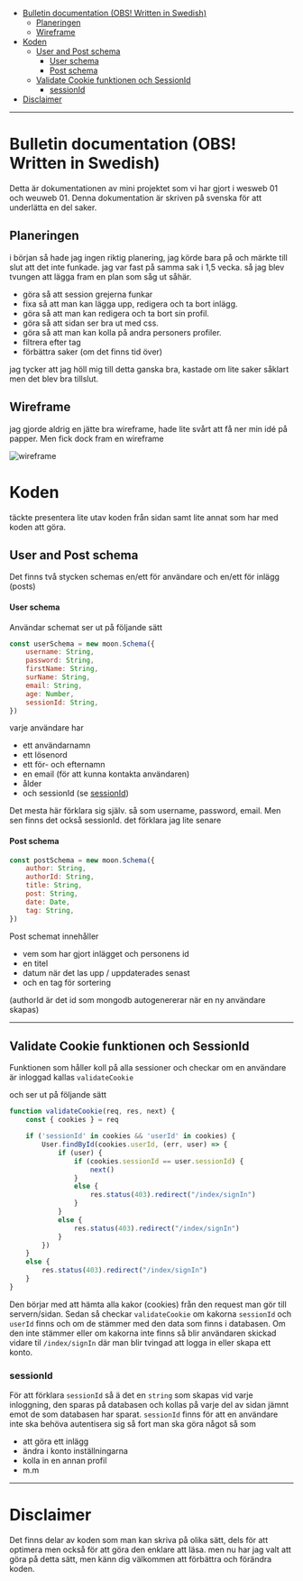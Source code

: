 
- [Bulletin documentation (OBS! Written in Swedish)](#bulletin-documentation-obs-written-in-swedish)
  - [Planeringen](#planeringen)
  - [Wireframe](#wireframe)
- [Koden](#koden)
  - [User and Post schema](#user-and-post-schema)
      - [User schema](#user-schema)
      - [Post schema](#post-schema)
  - [Validate Cookie funktionen och SessionId](#validate-cookie-funktionen-och-sessionid)
    - [sessionId](#sessionid)
- [Disclaimer](#disclaimer)


---

# Bulletin documentation (OBS! Written in Swedish)
Detta är dokumentationen av mini projektet som vi har gjort i wesweb 01 och weuweb 01.
Denna dokumentation är skriven på svenska för att underlätta en del saker.

## Planeringen
i början så hade jag ingen riktig planering, jag körde bara på och märkte till slut att det inte funkade. jag var fast på samma sak i 1,5 vecka.
så jag blev tvungen att lägga fram en plan som såg ut såhär.

- göra så att session grejerna funkar
- fixa så att man kan lägga upp, redigera och ta bort inlägg.
- göra så att man kan redigera och ta bort sin profil.
- göra så att sidan ser bra ut med css.
- göra så att man kan kolla på andra personers profiler.
- filtrera efter tag
- förbättra saker (om det finns tid över)

jag tycker att jag höll mig till detta ganska bra, kastade om lite saker såklart men det blev bra tillslut. 

## Wireframe
jag gjorde aldrig en jätte bra wireframe, hade lite svårt att få ner min idé på papper. Men fick dock fram en wireframe 

![wireframe](https://lh6.googleusercontent.com/H9x2lOAZsGdLKzkpcGd3zUwPGAVGb3gG_c_53OoAVTzgmqw9QpqezBk9LVHgdAeOAiXK8dLN64ZJ-RvZbkKRZ1RKjFtIgf6LpUR9-ZBJT9zBylzs8B_zp6yaWqFoUb24hDKoGr9v)
# Koden
täckte presentera lite utav koden från sidan samt lite annat som har med koden att göra. 

## User and Post schema
Det finns två stycken schemas en/ett för användare och en/ett för inlägg (posts)


####  User schema
Användar schemat ser ut på följande sätt

```javascript
const userSchema = new moon.Schema({
    username: String,
    password: String,
    firstName: String,
    surName: String,
    email: String,
    age: Number,
    sessionId: String,
})
```
varje användare har
- ett användarnamn
- ett lösenord
- ett för- och efternamn
- en email (för att kunna kontakta användaren)
- ålder
- och sessionId (se [sessionId](#sessionid))

Det mesta här förklara sig själv. så som username, password, email.
Men sen finns det också sessionId. det förklara jag lite senare

#### Post schema
```javascript
const postSchema = new moon.Schema({
    author: String,
    authorId: String,
    title: String,
    post: String,
    date: Date,
    tag: String,
})
```
Post schemat innehåller
- vem som har gjort inlägget och personens id
- en titel
- datum när det las upp / uppdaterades senast
- och en tag för sortering

(authorId är det id som mongodb autogenererar när en ny användare skapas)

---

## Validate Cookie funktionen och SessionId
Funktionen som håller koll på alla sessioner och checkar om en användare är inloggad kallas
`validateCookie`

och ser ut på följande sätt

```javascript
function validateCookie(req, res, next) {
    const { cookies } = req

    if ('sessionId' in cookies && 'userId' in cookies) {
        User.findById(cookies.userId, (err, user) => {
            if (user) {
                if (cookies.sessionId == user.sessionId) {
                    next()
                }
                else {
                    res.status(403).redirect("/index/signIn")
                }
            }
            else {
                res.status(403).redirect("/index/signIn")
            }
        })
    }
    else {
        res.status(403).redirect("/index/signIn")
    }
}
```

Den börjar med att hämta alla kakor (cookies) från den request man gör till servern/sidan. Sedan så checkar `validateCookie` om kakorna `sessionId` och `userId` finns och om de stämmer med den data som finns i databasen. Om den inte stämmer eller om kakorna inte finns så blir användaren skickad vidare til `/index/signIn` där man blir tvingad att logga in eller skapa ett konto. 

### sessionId
För att förklara `sessionId` så ä det en `string` som skapas vid varje inloggning, den sparas på databasen och kollas på varje del av sidan jämnt emot de som databasen har sparat. `sessionId` finns för att en användare inte ska behöva autentisera sig så fort man ska göra något så som
- att göra ett inlägg
- ändra i konto inställningarna
- kolla in en annan profil
- m.m
  
---

# Disclaimer
Det finns delar av koden som man kan skriva på olika sätt, dels för att optimera men också för att göra den enklare att läsa. men nu har jag valt att göra på detta sätt, men känn dig välkommen att förbättra och förändra koden.